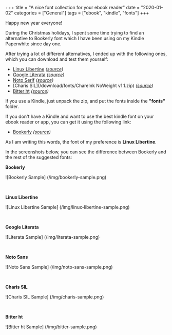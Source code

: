 +++
title = "A nice font collection for your ebook reader"
date =  "2020-01-02"
categories = ["General"]
tags = ["ebook", "kindle", "fonts"]
+++

Happy new year everyone!

During the Christmas holidays, I spent some time trying to find an alternative to Bookerly font which I have been using on my Kindle Paperwhite since day one.

After trying a lot of different alternatives, I ended up with the following ones, which you can download and test them yourself:

- [Linux Libertine](/download/fonts/Libertine.zip) *([source](https://www.mobileread.com/forums/showthread.php?t=291521))*
- [Google Literata](/download/fonts/Literata.zip) *([source](https://aur.archlinux.org/packages/ttf-literata/))*
- [Noto Serif](/download/fonts/NotoSerifEink.zip) *([source](https://www.mobileread.com/forums/showpost.php?p=3492137&postcount=387))*
- [Charis SIL](/download/fonts/ChareInk NoWeight v1.1.zip) *([source](https://www.mobileread.com/forums/showthread.php?t=184056))*
- [Bitter ht](/download/fonts/bitter-ht-regular-italic-bold-bold-italic.zip) *([source](https://www.huertatipografica.com/en/fonts/bitter-ht))*

If you use a Kindle, just unpack the zip, and put the fonts inside  the  **"fonts"** folder.

If you don't have a Kindle and want to use the best kindle font on your ebook reader or app, you can get it using the following link:

- [Bookerly](/download/fonts/Bookerly.zip) *([source](https://aur.archlinux.org/packages/ttf-bookerly/))*

As I am writing this words, the font of my preference is **Linux Libertine**. 

In the screenshots below, you can see the difference between Bookerly and the rest of the suggested fonts:

**Bookerly**

![Bookerly Sample] (/img/bookerly-sample.png) 

<br/>

**Linux Libertine**

![Linux Libertine Sample] (/img/linux-libertine-sample.png) 

<br/>

**Google Literata**

![Literata Sample] (/img/literata-sample.png) 

<br/>

**Noto Sans**

![Noto Sans Sample] (/img/noto-sans-sample.png) 

<br/>

**Charis SIL**

![Charis SIL Sample] (/img/charis-sample.png) 

<br/>

**Bitter ht**

![Bitter ht Sample] (/img/bitter-sample.png) 